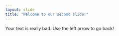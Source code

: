 ```yaml
---
layout: slide
title: "Welcome to our second slide!"
---
```

Your text is really bad.
Use the left arrow to go back!
